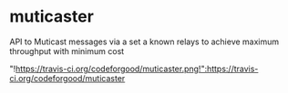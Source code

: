 muticaster
==========

API to Muticast messages via a set a known relays to achieve maximum throughput with minimum cost

"!https://travis-ci.org/codeforgood/muticaster.png!":https://travis-ci.org/codeforgood/muticaster